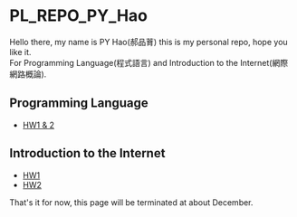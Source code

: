 PL_REPO_PY_Hao
===
Hello there, my name is PY Hao(郝品𦱀) this is my personal repo, hope you like it.<br>
For Programming Language(程式語言) and Introduction to the Internet(網際網路概論).

Programming Language
---
* [HW1 & 2](https://github.com/Disaster4255/PL_REPO_PY_Hao/blob/main/%E7%A8%8B%E5%BC%8F%E8%AA%9E%E8%A8%80_HW1%262.ipynb)

Introduction to the Internet
---
* [HW1](https://disaster4255.github.io/For-Introduction-to-the-Internet/)
* [HW2](https://youtu.be/2dAWS78j5EE)

That's it for now, this page will be terminated at about December.
